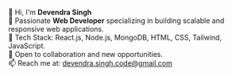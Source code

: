 👋 Hi, I'm **Devendra Singh**  
🚀 Passionate **Web Developer** specializing in building scalable and responsive web applications.  
🔧 Tech Stack: React.js, Node.js, MongoDB, HTML, CSS, Tailwind, JavaScript.  
💼 Open to collaboration and new opportunities.  
📫 Reach me at: [devendra.singh.code@gmail.com](mailto:devendra.singh.code@gmail.com)

<!---
devendra-singh-code/devendra-singh-code is a ✨ special ✨ repository because its `README.md` (this file) appears on your GitHub profile.
You can click the Preview link to take a look at your changes.
--->

